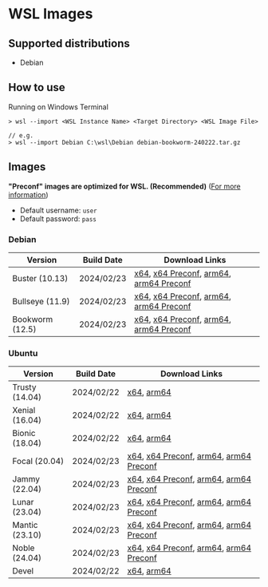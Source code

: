# WSL Images

## Supported distributions
- Debian

## How to use
Running on Windows Terminal
```
> wsl --import <WSL Instance Name> <Target Directory> <WSL Image File>

// e.g.
> wsl --import Debian C:\wsl\Debian debian-bookworm-240222.tar.gz
```

## Images

**"Preconf" images are optimized for WSL. (Recommended)** ([For more information](https://github.com/shinosaki/wsl-images/issues/2))
- Default username: `user`
- Default password: `pass`

### Debian
| Version | Build Date | Download Links |
| ------- | ---------- | -------------- |
| Buster (10.13)  | 2024/02/23 | [x64](https://github.com/shinosaki/wsl-images/releases/download/debian-buster-240223/debian-buster-amd64-20240223.tar.gz), [x64 Preconf](https://github.com/shinosaki/wsl-images/releases/download/debian-buster-240223/debian-buster-amd64-20240223-preconf.tar.gz), [arm64](https://github.com/shinosaki/wsl-images/releases/download/debian-buster-240223/debian-buster-arm64-20240223.tar.gz), [arm64 Preconf](https://github.com/shinosaki/wsl-images/releases/download/debian-buster-240223/debian-buster-arm64-20240223-preconf.tar.gz) |
| Bullseye (11.9) | 2024/02/23 | [x64](https://github.com/shinosaki/wsl-images/releases/download/debian-bullseye-240223/debian-bullseye-amd64-20240223.tar.gz), [x64 Preconf](https://github.com/shinosaki/wsl-images/releases/download/debian-bullseye-240223/debian-bullseye-amd64-20240223-preconf.tar.gz), [arm64](https://github.com/shinosaki/wsl-images/releases/download/debian-bullseye-240223/debian-bullseye-arm64-20240223.tar.gz), [arm64 Preconf](https://github.com/shinosaki/wsl-images/releases/download/debian-bullseye-240223/debian-bullseye-arm64-20240223-preconf.tar.gz) |
| Bookworm (12.5) | 2024/02/23 | [x64](https://github.com/shinosaki/wsl-images/releases/download/debian-bookworm-240223/debian-bookworm-amd64-20240223.tar.gz), [x64 Preconf](https://github.com/shinosaki/wsl-images/releases/download/debian-bookworm-240223/debian-bookworm-amd64-20240223-preconf.tar.gz), [arm64](https://github.com/shinosaki/wsl-images/releases/download/debian-bookworm-240223/debian-bookworm-arm64-20240223.tar.gz), [arm64 Preconf](https://github.com/shinosaki/wsl-images/releases/download/debian-bookworm-240223/debian-bookworm-arm64-20240223-preconf.tar.gz) |

### Ubuntu

| Version | Build Date | Download Links |
| ------- | ---------- | -------------- |
| Trusty (14.04) | 2024/02/22 | [x64](https://github.com/shinosaki/wsl-images/releases/download/ubuntu-trusty-240222/ubuntu-trusty-amd64-20240222.tar.gz), [arm64](https://github.com/shinosaki/wsl-images/releases/download/ubuntu-trusty-240222/ubuntu-trusty-arm64-20240222.tar.gz) |
| Xenial (16.04) | 2024/02/22 | [x64](https://github.com/shinosaki/wsl-images/releases/download/ubuntu-xenial-240222/ubuntu-xenial-amd64-20240222.tar.gz), [arm64](https://github.com/shinosaki/wsl-images/releases/download/ubuntu-xenial-240222/ubuntu-xenial-arm64-20240222.tar.gz) |
| Bionic (18.04) | 2024/02/22 | [x64](https://github.com/shinosaki/wsl-images/releases/download/ubuntu-bionic-240222/ubuntu-bionic-amd64-20240222.tar.gz), [arm64](https://github.com/shinosaki/wsl-images/releases/download/ubuntu-bionic-240222/ubuntu-bionic-arm64-20240222.tar.gz) |
| Focal (20.04)  | 2024/02/23 | [x64](https://github.com/shinosaki/wsl-images/releases/download/ubuntu-focal-240223/ubuntu-focal-amd64-20240223.tar.gz), [x64 Preconf](https://github.com/shinosaki/wsl-images/releases/download/ubuntu-focal-240223/ubuntu-focal-amd64-20240223-preconf.tar.gz), [arm64](https://github.com/shinosaki/wsl-images/releases/download/ubuntu-focal-240223/ubuntu-focal-arm64-20240223.tar.gz), [arm64 Preconf](https://github.com/shinosaki/wsl-images/releases/download/ubuntu-focal-240223/ubuntu-focal-arm64-20240223-preconf.tar.gz) |
| Jammy (22.04)  | 2024/02/23 | [x64](https://github.com/shinosaki/wsl-images/releases/download/ubuntu-jammy-240223/ubuntu-jammy-amd64-20240223.tar.gz), [x64 Preconf](https://github.com/shinosaki/wsl-images/releases/download/ubuntu-jammy-240223/ubuntu-jammy-amd64-20240223-preconf.tar.gz), [arm64](https://github.com/shinosaki/wsl-images/releases/download/ubuntu-jammy-240223/ubuntu-jammy-arm64-20240223.tar.gz), [arm64 Preconf](https://github.com/shinosaki/wsl-images/releases/download/ubuntu-jammy-240223/ubuntu-jammy-arm64-20240223-preconf.tar.gz) |
| Lunar (23.04)  | 2024/02/23 | [x64](https://github.com/shinosaki/wsl-images/releases/download/ubuntu-lunar-240223/ubuntu-lunar-amd64-20240223.tar.gz), [x64 Preconf](https://github.com/shinosaki/wsl-images/releases/download/ubuntu-lunar-240223/ubuntu-lunar-amd64-20240223-preconf.tar.gz), [arm64](https://github.com/shinosaki/wsl-images/releases/download/ubuntu-lunar-240223/ubuntu-lunar-arm64-20240223.tar.gz), [arm64 Preconf](https://github.com/shinosaki/wsl-images/releases/download/ubuntu-lunar-240223/ubuntu-lunar-arm64-20240223-preconf.tar.gz) |
| Mantic (23.10) | 2024/02/23 | [x64](https://github.com/shinosaki/wsl-images/releases/download/ubuntu-mantic-240223/ubuntu-mantic-amd64-20240223.tar.gz), [x64 Preconf](https://github.com/shinosaki/wsl-images/releases/download/ubuntu-mantic-240223/ubuntu-mantic-amd64-20240223-preconf.tar.gz), [arm64](https://github.com/shinosaki/wsl-images/releases/download/ubuntu-mantic-240223/ubuntu-mantic-arm64-20240223.tar.gz), [arm64 Preconf](https://github.com/shinosaki/wsl-images/releases/download/ubuntu-mantic-240223/ubuntu-mantic-arm64-20240223-preconf.tar.gz) |
| Noble (24.04)  | 2024/02/23 | [x64](https://github.com/shinosaki/wsl-images/releases/download/ubuntu-noble-240223/ubuntu-noble-amd64-20240223.tar.gz), [x64 Preconf](https://github.com/shinosaki/wsl-images/releases/download/ubuntu-noble-240223/ubuntu-noble-amd64-20240223-preconf.tar.gz), [arm64](https://github.com/shinosaki/wsl-images/releases/download/ubuntu-noble-240223/ubuntu-noble-arm64-20240223.tar.gz), [arm64 Preconf](https://github.com/shinosaki/wsl-images/releases/download/ubuntu-noble-240223/ubuntu-noble-arm64-20240223-preconf.tar.gz) |
| Devel          | 2024/02/22 | [x64](https://github.com/shinosaki/wsl-images/releases/download/ubuntu-devel-240222/ubuntu-devel-amd64-20240222.tar.gz), [arm64](https://github.com/shinosaki/wsl-images/releases/download/ubuntu-devel-240222/ubuntu-devel-arm64-20240222.tar.gz) |
